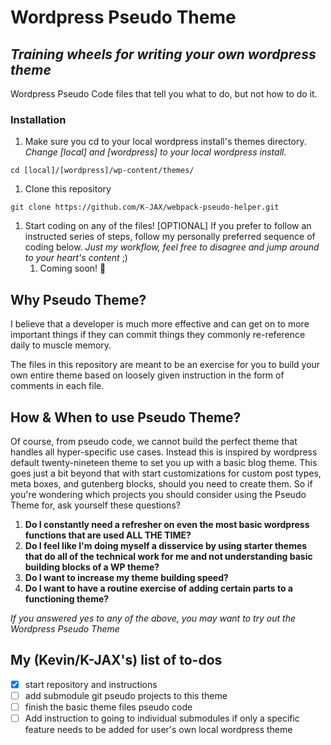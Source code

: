 # Wordpress Pseudo Theme
## _Training wheels for writing your own wordpress theme_
Wordpress Pseudo Code files that tell you what to do, but not how to do it.


### Installation
1. Make sure you cd to your local wordpress install's themes directory.
_Change [local] and [wordpress] to your local wordpress install._
```
cd [local]/[wordpress]/wp-content/themes/
```
1. Clone this repository
```
git clone https://github.com/K-JAX/webpack-pseudo-helper.git
```
1. Start coding on any of the files! 
[OPTIONAL] If you prefer to follow an instructed series of steps, follow my personally preferred sequence of coding below. _Just my workflow, feel free to disagree and jump around to your heart's content_ ;)
    1. Coming soon! 💩


## Why Pseudo Theme?
I believe that a developer is much more effective and can get on to more important things if they can commit things they commonly re-reference daily to muscle memory.

The files in this repository are meant to be an exercise for you to build your own entire theme based on loosely given instruction in the form of comments in each file.

## How & When to use Pseudo Theme?
Of course, from pseudo code, we cannot build the perfect theme that handles all hyper-specific use cases. Instead this is inspired by wordpress default twenty-nineteen theme to set you up with a basic blog theme. This goes just a bit beyond that with start customizations for custom post types, meta boxes, and gutenberg blocks, should you need to create them.
So if you're wondering which projects you should consider using the Pseudo Theme for, ask yourself these questions?
1. **Do I constantly need a refresher on even the most basic wordpress functions that are used ALL THE TIME?**
1. **Do I feel like I'm doing myself a disservice by using starter themes that do all of the technical work for me and not understanding basic building blocks of a WP theme?**
1. **Do I want to increase my theme building speed?**
1. **Do I want to have a routine exercise of adding certain parts to a functioning theme?**

_If you answered yes to any of the above, you may want to try out the Wordpress Pseudo Theme_

## My (Kevin/K-JAX's) list of to-dos
- [x] start repository and instructions
- [ ] add submodule git pseudo projects to this theme
- [ ] finish the basic theme files pseudo code
- [ ] Add instruction to going to individual submodules if only a specific feature needs to be added for user's own local wordpress theme